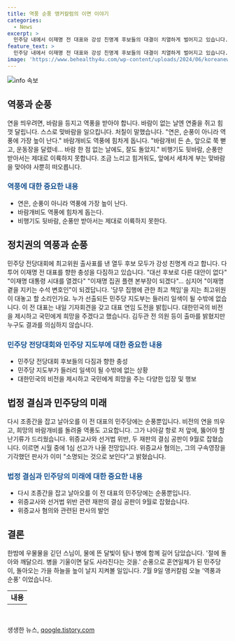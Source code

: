```yaml
---
title: 역풍 순풍 앵커칼럼의 이면 이야기
categories:
  - News
excerpt: >
  민주당 내에서 이재명 전 대표와 강성 친명계 후보들의 대결이 치열하게 벌어지고 있습니다. 이번 대회는 민주당의 미래를 좌우할 중요한 순간으로 분석되고 있습니다. 이재명 전 대표의 민주당에 대한 희망과 비전, 그리고 법정 스님의 예화를 인용하여 현재의 상황을 비유적으로 표현한 칼럼입니다. 9월에 예정된 재판으로 인해 더욱 긴장된 분위기가 펼쳐질 전망이며, 이러한 상황에서 이재명 전 대표의 길은 힘들겠지만, 도전을 계속할 것으로 보입니다.
feature_text: >
  민주당 내에서 이재명 전 대표와 강성 친명계 후보들의 대결이 치열하게 벌어지고 있습니다. 이번 대회는 민주당의 미래를 좌우할 중요한 순간으로 분석되고 있습니다. 이재명 전 대표의 민주당에 대한 희망과 비전, 그리고 법정 스님의 예화를 인용하여 현재의 상황을 비유적으로 표현한 칼럼입니다. 9월에 예정된 재판으로 인해 더욱 긴장된 분위기가 펼쳐질 전망이며, 이러한 상황에서 이재명 전 대표의 길은 힘들겠지만, 도전을 계속할 것으로 보입니다.
image: 'https://www.behealthy4u.com/wp-content/uploads/2024/06/koreanews.jpg'
---
```


<p><img src="https://www.behealthy4u.com/wp-content/uploads/2024/06/koreanews.jpg" alt="info 속보" /></p>

<h2 data-ke-size="size26">역풍과 순풍</h2>

<p data-ke-size="size16">연을 띄우려면, 바람을 등지고 역풍을 받아야 합니다. 바람이 없는 날엔 연줄을 쥐고 힘껏 달립니다. 스스로 맞바람을 일으킵니다. 처칠이 말했습니다. "연은, 순풍이 아니라 역풍에 가장 높이 난다." 바람개비도 역풍에 힘차게 돕니다. "바람개비 든 손, 앞으로 쭉 뻗고, 운동장을 달렸네… 바람 한 점 없는 날에도, 잘도 돌았지." 비행기도 뒷바람, 순풍만 받아서는 제대로 이륙하지 못합니다. 조금 느리고 힘겨워도, 앞에서 세차게 부는 맞바람을 맞아야 사뿐히 떠오릅니다. </p>

<h3><b><span style="color: #1a5490;">역풍에 대한 중요한 내용</span></b></h3>

<ul>
  <li>연은, 순풍이 아니라 역풍에 가장 높이 난다.</li>
  <li>바람개비도 역풍에 힘차게 돕는다.</li>
  <li>비행기도 뒷바람, 순풍만 받아서는 제대로 이륙하지 못한다.</li>
</ul>

<h2 data-ke-size="size26">정치권의 역풍과 순풍</h2>

<p data-ke-size="size16">민주당 전당대회에 최고위원 출사표를 낸 열두 후보 모두가 강성 친명계 라고 합니다. 다투어 이재명 전 대표를 향한 충성을 다짐하고 있습니다. "대선 후보로 다른 대안이 없다" "이재명 대통령 시대를 열겠다" "이재명 집권 플랜 본부장이 되겠다"… 심지어 "이재명 곁을 지키는 수석 변호인"이 되겠답니다. '당무 집행에 관한 최고 책임'을 지는 최고위원이 대놓고 할 소리인가요. 누가 선출되든 민주당 지도부는 들러리 일색이 될 수밖에 없습니다. 이 전 대표는 내일 기자회견을 갖고 대표 연임 도전을 밝힙니다. 대한민국의 비전을 제시하고 국민에게 희망을 주겠다고 했습니다. 김두관 전 의원 등이 출마를 밝혔지만 누구도 결과를 의심하지 않습니다. </p>

<h3><b><span style="color: #1a5490;">민주당 전당대회와 민주당 지도부에 대한 중요한 내용</span></b></h3>

<ul>
  <li>민주당 전당대회 후보들의 다짐과 향한 충성</li>
  <li>민주당 지도부가 들러리 일색이 될 수밖에 없는 상황</li>
  <li>대한민국의 비전을 제시하고 국민에게 희망을 주는 다양한 입장 및 행보</li>
</ul>

<h2 data-ke-size="size26">법정 결심과 민주당의 미래</h2>

<p data-ke-size="size16">다시 조종간을 잡고 날아오를 이 전 대표의 민주당에는 순풍뿐입니다. 비전의 연을 띄우고, 희망의 바람개비를 돌려줄 역풍도 고요합니다. 그가 나아갈 항로 저 앞에, 뚫어야 할 난기류가 드리웠습니다. 위증교사와 선거법 위반, 두 재판의 결심 공판이 9월로 잡혔습니다. 이르면 시월 중에 1심 선고가 나올 전망입니다. 위증교사 혐의는, 그의 구속영장을 기각했던 판사가 이미 "소명되는 것으로 보인다"고 밝혔습니다. </p>

<h3><b><span style="color: #1a5490;">법정 결심과 민주당의 미래에 대한 중요한 내용</span></b></h3>

<ul>
  <li>다시 조종간을 잡고 날아오를 이 전 대표의 민주당에는 순풍뿐입니다.</li>
  <li>위증교사와 선거법 위반 관련 재판의 결심 공판이 9월로 잡혔습니다.</li>
  <li>위증교사 혐의와 관련된 판사의 발언</li>
</ul>

<h2 data-ke-size="size26">결론</h2>

<p data-ke-size="size16">한밤에 우물물을 긷던 스님이, 물에 뜬 달빛이 탐나 병에 함께 길어 담았습니다. '절에 돌아와 깨달으리. 병을 기울이면 달도 사라진다는 것을.' 순풍으로 혼연일체가 된 민주당이, 돌아오는 가을 하늘을 높이 날지 지켜볼 일입니다. 7월 9일 앵커칼럼 오늘 '역풍과 순풍' 이었습니다. </p>

<table>
  <tbody>
    <tr>
      <td style="text-align: center; height: 17px;"><b>내용</b></td>
    </tr>
  </tbody>
</table>

<p data-ke-size="size16">&nbsp;</p>
생생한 뉴스, <a href="https://qoogle.tistory.com" rel="dofollow">qoogle.tistory.com</a>


